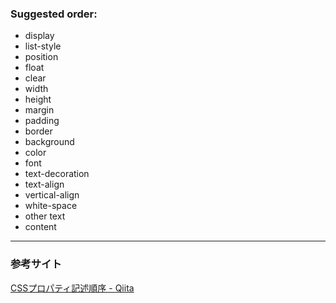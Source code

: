 ### Suggested order:
 * display
 * list-style
 * position
 * float
 * clear
 * width
 * height
 * margin
 * padding
 * border
 * background
 * color
 * font
 * text-decoration
 * text-align
 * vertical-align
 * white-space
 * other text
 * content

---------
### 参考サイト
[CSSプロパティ記述順序 - Qiita](https://qiita.com/mgn/items/6154ccd2e23b2e65c769)
